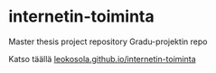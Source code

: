 # internetin-toiminta
Master thesis project repository
Gradu-projektin repo

Katso täällä
[leokosola.github.io/internetin-toiminta](https://leokosola.github.io/internetin-toiminta "Internetin toiminta")